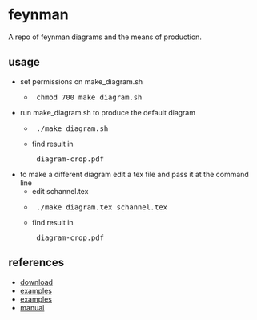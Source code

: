 # feynman
A repo of feynman diagrams and the means of production.

## usage
* set permissions on make_diagram.sh
  * <pre> chmod 700 make_diagram.sh </pre>
* run make_diagram.sh to produce the default diagram
  * <pre> ./make_diagram.sh </pre> 
  * find result in <pre> diagram-crop.pdf </pre>
* to make a different diagram edit a tex file and pass it at the command line
  * edit schannel.tex 
  * <pre> ./make_diagram.tex schannel.tex </pre>
  * find result in <pre> diagram-crop.pdf </pre>

## references
* [download](http://osksn2.hep.sci.osaka-u.ac.jp/~taku/osx/feynmp.html)
* [examples](http://osksn2.hep.sci.osaka-u.ac.jp/~taku/osx/feynmp_latexit.html)
* [examples](http://osksn2.hep.sci.osaka-u.ac.jp/~taku/osx/fmfsamples.pdf)
* [manual](https://ctan.math.illinois.edu/macros/latex/contrib/feynmf/fmfman.pdf)
